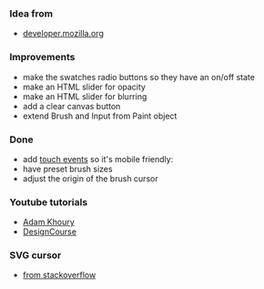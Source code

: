 ### Idea from
+ [developer.mozilla.org](https://developer.mozilla.org/en-US/docs/Web/API/Element/mousedown_event)

### Improvements
+ make the swatches radio buttons so they have an on/off state
+ make an HTML slider for opacity
+ make an HTML slider for blurring
+ add a clear canvas button
+ extend Brush and Input from Paint object

### Done
+ add [touch events](https://www.w3schools.com/jsref/tryit.asp?filename=tryjsref_touchmove2) so it's mobile friendly: 
+ have preset brush sizes 
+ adjust the origin of the brush cursor

### Youtube tutorials
+ [Adam Khoury](https://www.youtube.com/watch?v=n-AuSopUl6s)
+ [DesignCourse](https://www.youtube.com/watch?v=rfpRZ2t_BrQ)

### SVG cursor
+ [from stackoverflow](https://stackoverflow.com/questions/46017334/how-to-reference-inline-svg-as-cursor-in-css-style)